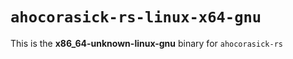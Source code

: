 # `ahocorasick-rs-linux-x64-gnu`

This is the **x86_64-unknown-linux-gnu** binary for `ahocorasick-rs`
